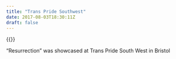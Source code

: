 ```yaml
---
title: "Trans Pride Southwest"
date: 2017-08-03T18:30:11Z
draft: false
---
```


{{<youtube KKwzwpEj24s>}}

“Resurrection” was showcased at Trans Pride South West in Bristol

